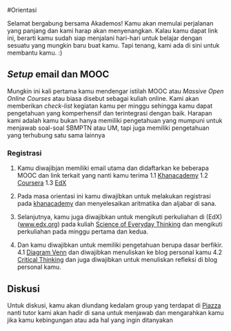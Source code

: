 #Orientasi

Selamat bergabung bersama Akademos! Kamu akan memulai perjalanan yang panjang dan kami harap akan menyenangkan. Kalau kamu dapat link ini, berarti kamu sudah siap menjalani hari-hari untuk belajar dengan sesuatu yang mungkin baru buat kamu. Tapi tenang, kami ada di sini untuk membantu kamu. :)


## *Setup* email dan MOOC 

Mungkin ini kali pertama kamu mendengar istilah MOOC atau *Massive Open Online Courses* atau biasa disebut sebagai kuliah online. Kami akan memberikan *check-list* kegiatan kamu per minggu sehingga kamu dapat pengetahuan yang komperhensif dan terintegrasi dengan baik. Harapan kami adalah kamu bukan hanya memiliki pengetahuan yang mumpuni untuk menjawab soal-soal SBMPTN atau UM, tapi juga memiliki pengetahuan yang terhubung satu sama lainnya

### Registrasi
1. Kamu diwajibjan memiliki email utama dan didaftarkan ke beberapa MOOC dan link terkait yang nanti kamu terima
  1.1 [Khanacademy](www.khanacademy.org) 
  1.2 [Coursera](www.corsera.org)
  1.3 [EdX](www.edx.org)

2. Pada masa orientasi ini kamu diwajibkan untuk melakukan registrasi pada [khanacademy](www.khanacademy.org) dan menyelesaikan aritmatika dan aljabar di sana.
3. Selanjutnya, kamu juga diwajibkan untuk mengikuti perkuliahan di (EdX)(www.edx.org) pada kuliah [Science of Everyday Thinking](https://www.edx.org/course/science-everyday-thinking-uqx-think101x-2) dan mengikuti perkuliahan pada minggu pertama dan kedua. 
4. Dan kamu diwajibkan untuk memiliki pengetahuan berupa dasar berfikir.
  4.1 [Diagram Venn](https://www.edx.org/course/science-everyday-thinking-uqx-think101x-2) dan diwajibkan menuliskan ke blog personal kamu
  4.2 [Critical Thinking](http://philosophy.hku.hk/think/critical/) dan juga diwajibkan untuk menuliskan refleksi di blog personal kamu.

## Diskusi

Untuk diskusi, kamu akan diundang kedalam group yang terdapat di [Piazza](www.piazza.com) nanti tutor kami akan hadir di sana untuk menjawab dan mengarahkan kamu jika kamu kebingungan atau ada hal yang ingin ditanyakan
